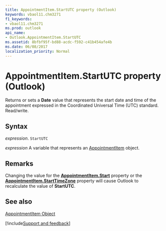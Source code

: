 ```yaml
---
title: AppointmentItem.StartUTC property (Outlook)
keywords: vbaol11.chm3271
f1_keywords:
- vbaol11.chm3271
ms.prod: outlook
api_name:
- Outlook.AppointmentItem.StartUTC
ms.assetid: 8bfbf95f-bd88-acdc-f592-c41b454afe4b
ms.date: 06/08/2017
localization_priority: Normal
---
```



# AppointmentItem.StartUTC property (Outlook)

Returns or sets a **Date** value that represents the start date and time of the appointment expressed in the Coordinated Universal Time (UTC) standard. Read/write.


## Syntax

_expression_. `StartUTC`

_expression_ A variable that represents an [AppointmentItem](Outlook.AppointmentItem.md) object.


## Remarks

Changing the value for the  **[AppointmentItem.Start](Outlook.AppointmentItem.Start.md)** property or the **[AppointmentItem.StartTimeZone](Outlook.AppointmentItem.StartTimeZone.md)** property will cause Outlook to recalculate the value of **StartUTC**.


## See also


[AppointmentItem Object](Outlook.AppointmentItem.md)

[!include[Support and feedback](~/includes/feedback-boilerplate.md)]